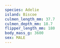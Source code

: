 ```yaml
---
species: Adelie
island: Biscoe
culmen_length_mm: 37.7
culmen_depth_mm: 18.7
flipper_length_mm: 180
body_mass_g: 3600
sex: MALE
---
```

